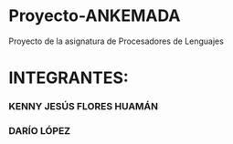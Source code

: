 # Proyecto-ANKEMADA
Proyecto de la asignatura de Procesadores de Lenguajes

# INTEGRANTES:

### KENNY JESÚS FLORES HUAMÁN
### DARÍO LÓPEZ

